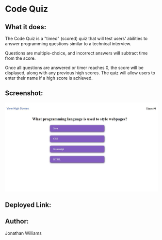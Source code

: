 # Code Quiz

## What it does:
The Code Quiz is a "timed" (scored) quiz that will test users' abilities to answer
programming questions similar to a technical interview.

Questions are multiple-choice, and incorrect answers will subtract time from the score.

Once all questions are answered or timer reaches 0, the score will be displayed, along with
any previous high scores.  The quiz will allow users to enter their name if a high score is
achieved.

## Screenshot:
![screenshot](./assets/images/screenshot.JPG)

## Deployed Link:

## Author:
Jonathan Williams